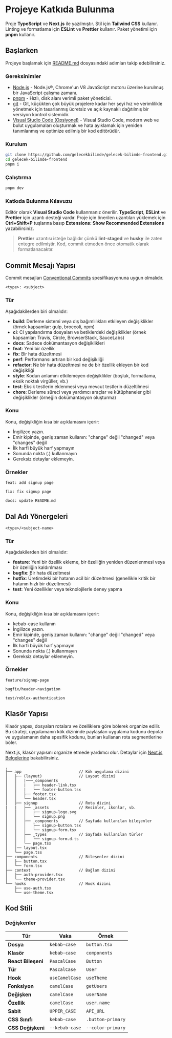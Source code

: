 [//]: # "Sürüm 0.1"

# Projeye Katkıda Bulunma

Proje **TypeScript** ve **Next.js** ile yazılmıştır. Stil için **Tailwind CSS** kullanır. Linting ve formatlama için **ESLint** ve **Prettier** kullanır. Paket yönetimi için **pnpm** kullanır.

## Başlarken

Projeye başlamak için [README.md](../README.md) dosyasındaki adımları takip edebilirsiniz.

### Gereksinimler

- [Node.js](https://nodejs.org/en/) - Node.js®, Chrome'un V8 JavaScript motoru üzerine kurulmuş bir JavaScript çalışma zamanı.
- [pnpm](https://pnpm.js.org/) - Hızlı, disk alanı verimli paket yöneticisi.
- [git](https://git-scm.com/) - Git, küçükten çok büyük projelere kadar her şeyi hız ve verimlilikle yönetmek için tasarlanmış ücretsiz ve açık kaynaklı dağıtılmış bir versiyon kontrol sistemidir.
- [Visual Studio Code (Opsiyonel)](https://code.visualstudio.com/) - Visual Studio Code, modern web ve bulut uygulamaları oluşturmak ve hata ayıklamak için yeniden tanımlanmış ve optimize edilmiş bir kod editörüdür.

### Kurulum

```bash
git clone https://github.com/gelecekbilimde/gelecek-bilimde-frontend.git
cd gelecek-bilimde-frontend 
pnpm i
```

### Çalıştırma

```bash
pnpm dev
```

### Katkıda Bulunma Kılavuzu

Editör olarak **Visual Studio Code** kullanmanız önerilir. **TypeScript**, **ESLint** ve **Prettier** için uzantı desteği vardır. Proje için önerilen uzantıları yüklemek için **Ctrl+Shift+P** tuşlarına basıp **Extensions: Show Recommended Extensions** yazabilirsiniz.

> **Prettier** uzantısı isteğe bağlıdır çünkü **lint-staged** ve **husky** ile zaten entegre edilmiştir. Kod, commit etmeden önce otomatik olarak formatlanacaktır.

## Commit Mesajı Yapısı

Commit mesajları [Conventional Commits](https://www.conventionalcommits.org/en/v1.0.0/) spesifikasyonuna uygun olmalıdır.

`<type>: <subject>`

### Tür

Aşağıdakilerden biri olmalıdır:

* **build**: Derleme sistemi veya dış bağımlılıkları etkileyen değişiklikler (örnek kapsamlar: gulp, broccoli, npm)
* **ci**: CI yapılandırma dosyaları ve betiklerdeki değişiklikler (örnek kapsamlar: Travis, Circle, BrowserStack, SauceLabs)
* **docs**: Sadece dokümantasyon değişiklikleri
* **feat**: Yeni bir özellik
* **fix**: Bir hata düzeltmesi
* **perf**: Performansı artıran bir kod değişikliği
* **refactor**: Ne bir hata düzeltmesi ne de bir özellik ekleyen bir kod değişikliği
* **style**: Kodun anlamını etkilemeyen değişiklikler (boşluk, formatlama, eksik noktalı virgüller, vb.)
* **test**: Eksik testlerin eklenmesi veya mevcut testlerin düzeltilmesi
* **chore**: Derleme süreci veya yardımcı araçlar ve kütüphaneler gibi değişiklikler (örneğin dokümantasyon oluşturma)

### Konu
Konu, değişikliğin kısa bir açıklamasını içerir:

- İngilizce yazın.
- Emir kipinde, geniş zaman kullanın: "change" değil "changed" veya "changes" değil
- İlk harfi büyük harf yapmayın
- Sonunda nokta (.) kullanmayın
- Gereksiz detaylar eklemeyin.

### Örnekler

```
feat: add signup page
```

```
fix: fix signup page
```

```
docs: update README.md
```

## Dal Adı Yönergeleri

`<type>/<subject-name>`

### Tür

Aşağıdakilerden biri olmalıdır:

- **feature**: Yeni bir özellik ekleme, bir özelliğin yeniden düzenlenmesi veya bir özelliğin kaldırılması
- **bugfix**: Bir hata düzeltmesi
- **hotfix**: Üretimdeki bir hatanın acil bir düzeltmesi (genellikle kritik bir hatanın hızlı bir düzeltmesi)
- **test**: Yeni özellikler veya teknolojilerle deney yapma

### Konu
Konu, değişikliğin kısa bir açıklamasını içerir:

- kebab-case kullanın
- İngilizce yazın.
- Emir kipinde, geniş zaman kullanın: "change" değil "changed" veya "changes" değil
- İlk harfi büyük harf yapmayın
- Sonunda nokta (.) kullanmayın
- Gereksiz detaylar eklemeyin.

### Örnekler

```
feature/signup-page
```

```
bugfix/header-navigation
```

```
test/roblox-authentication
```

## Klasör Yapısı

Klasör yapısı, dosyaları rotalara ve özelliklere göre bölerek organize edilir. Bu strateji, uygulamanın kök dizininde paylaşılan uygulama kodunu depolar ve uygulamanın daha spesifik kodunu, bunları kullanan rota segmentlerine böler.

Next.js, klasör yapısını organize etmede yardımcı olur. Detaylar için [Next.js Belgelerine](https://nextjs.org/docs/app/building-your-application/routing/colocation#project-organization-features) bakabilirsiniz.

```
.
├── app                         // Kök uygulama dizini
│   ├── (layout)                // Layout dizini
│   │   |───_components
│   │   |   ├── header-link.tsx
│   │   |   └── footer-button.tsx
│   │   ├── footer.tsx
│   │   └── header.tsx
│   ├── signup                  // Rota dizini
|   |   ├── _assets             // Resimler, ikonlar, vb.
│   │   │   ├── signup-logo.svg
│   │   │   └── signup.png
│   │   ├── _components         // Sayfada kullanılan bileşenler
│   │   │   ├── signup-button.tsx
│   │   │   └── signup-form.tsx
│   │   ├── _types              // Sayfada kullanılan türler
│   │   │   └── signup-form.d.ts
│   │   └── page.tsx
│   │── layout.tsx
│   └── page.tss
├── components                  // Bileşenler dizini
│   ├── button.tsx
│   └── form.tsx
├── context                     // Bağlam dizini
│   ├── auth-provider.tsx
│   └── theme-provider.tsx
└── hooks                       // Hook dizini
    ├── use-auth.tsx
    └── use-theme.tsx
```

## Kod Stili

### Değişkenler

| Tür | Vaka | Örnek |
| --- | --- | --- |
| **Dosya** | `kebab-case` | `button.tsx` |
| **Klasör** | `kebab-case` | `components` |
| **React Bileşeni** | `PascalCase` | `Button` |
| **Tür** | `PascalCase` | `User` |
| **Hook** | `useCamelCase` | `useTheme` |
| **Fonksiyon** | `camelCase` | `getUsers` |
| **Değişken** | `camelCase` | `userName` |
| **Özellik** | `camelCase` | `user.name` |
| **Sabit** | `UPPER_CASE` | `API_URL` |
| **CSS Sınıfı** | `kebab-case` | `.button-primary` |
| **CSS Değişkeni** | `--kebab-case` | `--color-primary` |
